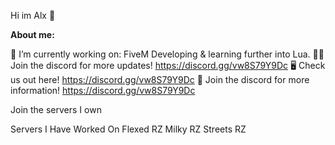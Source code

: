 Hi im Alx 👋

**About me:**

🔭 I’m currently working on: FiveM Developing & learning further into Lua.
👨‍💻 Join the discord for more updates! https://discord.gg/vw8S79Y9Dc
🖥️ Check us out here! https://discord.gg/vw8S79Y9Dc
👨‍ Join the discord for more information! https://discord.gg/vw8S79Y9Dc

Join the servers I own

Servers I Have Worked On
Flexed RZ
Milky RZ
Streets RZ
